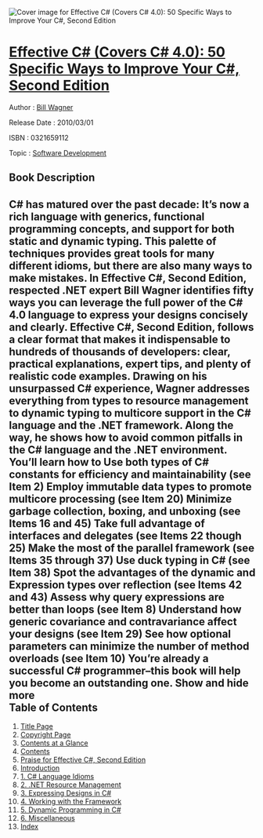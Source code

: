![Cover image for Effective C# (Covers C# 4.0): 50 Specific Ways to Improve Your C#, Second Edition](https://imgdetail.ebookreading.net/cover/cover/software_development/EB0321659112.jpg)

[Effective C# (Covers C# 4.0): 50 Specific Ways to Improve Your C#, Second Edition](https://ebookreading.net/view/book/Effective+C%23+%28Covers+C%23+4.0%29%3A+50+Specific+Ways+to+Improve+Your+C%23%2C+Second+Edition-EB0321659112_1.html "Effective C# (Covers C# 4.0): 50 Specific Ways to Improve Your C#, Second Edition")
====================================================================================================================

Author : [Bill Wagner](https://ebookreading.net/search/author/Bill+Wagner)

Release Date : 2010/03/01

ISBN : 0321659112

Topic : [Software Development](https://ebookreading.net/search/category/software-development)

Book Description
-----------------

 C# has matured over the past decade:  It’s now a rich language with generics, functional  programming concepts, and support for both static and dynamic  typing. This palette of techniques provides great tools for many  different idioms, but there are also many ways to make mistakes. In  Effective C#, Second Edition, respected .NET expert  Bill Wagner identifies fifty ways you can leverage the full power  of the C# 4.0 language to express your designs concisely and  clearly.
Effective C#, Second Edition,  follows a clear format that makes it indispensable to hundreds of  thousands of developers: clear, practical explanations, expert  tips, and plenty of realistic code examples. Drawing on his  unsurpassed C# experience, Wagner addresses everything from types  to resource management to dynamic typing to multicore support in  the C# language and the .NET framework. Along the way, he shows how  to avoid common pitfalls in the C# language and the .NET  environment. You’ll learn how to
Use both types of C# constants for efficiency and  maintainability (see Item 2)
Employ immutable data types to promote multicore processing  (see Item 20)
Minimize garbage collection, boxing, and unboxing (see Items 16  and 45)
Take full advantage of interfaces and delegates (see Items 22  though 25)
Make the most of the parallel framework (see Items 35 through  37)
Use duck typing in C# (see Item 38)
Spot the advantages of the dynamic and Expression types over  reflection (see Items 42 and 43)
Assess why query expressions are better than loops (see Item  8)
Understand how generic covariance and contravariance affect  your designs (see Item 29)
See how optional parameters can minimize the number of method  overloads (see Item 10)
You’re already a successful C#  programmer–this book will help you become an outstanding  one.
        Show and hide more                
Table of Contents
-----------------

1. [Title Page](https://ebookreading.net/view/book/Effective+C%23+%28Covers+C%23+4.0%29%3A+50+Specific+Ways+to+Improve+Your+C%23%2C+Second+Edition-EB0321659112_2.html#title)
1. [Copyright Page](https://ebookreading.net/view/book/Effective+C%23+%28Covers+C%23+4.0%29%3A+50+Specific+Ways+to+Improve+Your+C%23%2C+Second+Edition-EB0321659112_2.html#copy)
1. [Contents at a Glance](https://ebookreading.net/view/book/Effective+C%23+%28Covers+C%23+4.0%29%3A+50+Specific+Ways+to+Improve+Your+C%23%2C+Second+Edition-EB0321659112_2.html#toc)
1. [Contents](https://ebookreading.net/view/book/Effective+C%23+%28Covers+C%23+4.0%29%3A+50+Specific+Ways+to+Improve+Your+C%23%2C+Second+Edition-EB0321659112_2.html#toc1)
1. [Praise for Effective C#, Second Edition](https://ebookreading.net/view/book/Effective+C%23+%28Covers+C%23+4.0%29%3A+50+Specific+Ways+to+Improve+Your+C%23%2C+Second+Edition-EB0321659112_2.html#pre01)
1. [Introduction](https://ebookreading.net/view/book/Effective+C%23+%28Covers+C%23+4.0%29%3A+50+Specific+Ways+to+Improve+Your+C%23%2C+Second+Edition-EB0321659112_2.html#pre02)
1. [1. C# Language Idioms](https://ebookreading.net/view/book/Effective+C%23+%28Covers+C%23+4.0%29%3A+50+Specific+Ways+to+Improve+Your+C%23%2C+Second+Edition-EB0321659112_3.html)
1. [2. .NET Resource Management](https://ebookreading.net/view/book/Effective+C%23+%28Covers+C%23+4.0%29%3A+50+Specific+Ways+to+Improve+Your+C%23%2C+Second+Edition-EB0321659112_4.html)
1. [3. Expressing Designs in C#](https://ebookreading.net/view/book/Effective+C%23+%28Covers+C%23+4.0%29%3A+50+Specific+Ways+to+Improve+Your+C%23%2C+Second+Edition-EB0321659112_5.html)
1. [4. Working with the Framework](https://ebookreading.net/view/book/Effective+C%23+%28Covers+C%23+4.0%29%3A+50+Specific+Ways+to+Improve+Your+C%23%2C+Second+Edition-EB0321659112_6.html)
1. [5. Dynamic Programming in C#](https://ebookreading.net/view/book/Effective+C%23+%28Covers+C%23+4.0%29%3A+50+Specific+Ways+to+Improve+Your+C%23%2C+Second+Edition-EB0321659112_7.html)
1. [6. Miscellaneous](https://ebookreading.net/view/book/Effective+C%23+%28Covers+C%23+4.0%29%3A+50+Specific+Ways+to+Improve+Your+C%23%2C+Second+Edition-EB0321659112_8.html)
1. [Index](https://ebookreading.net/view/book/Effective+C%23+%28Covers+C%23+4.0%29%3A+50+Specific+Ways+to+Improve+Your+C%23%2C+Second+Edition-EB0321659112_9.html)
